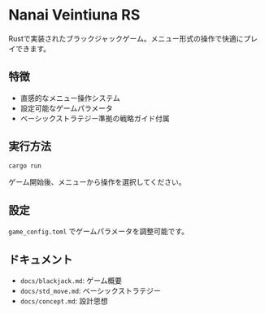 # Nanai Veintiuna RS

Rustで実装されたブラックジャックゲーム。メニュー形式の操作で快適にプレイできます。

## 特徴

- 直感的なメニュー操作システム
- 設定可能なゲームパラメータ
- ベーシックストラテジー準拠の戦略ガイド付属

## 実行方法

```bash
cargo run
```

ゲーム開始後、メニューから操作を選択してください。

## 設定

`game_config.toml` でゲームパラメータを調整可能です。

## ドキュメント

- `docs/blackjack.md`: ゲーム概要
- `docs/std_move.md`: ベーシックストラテジー
- `docs/concept.md`: 設計思想
